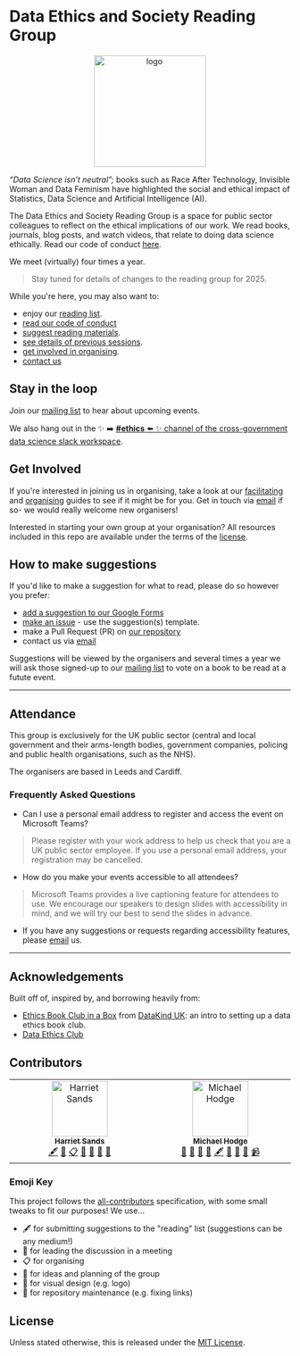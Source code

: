 # Data Ethics and Society Reading Group

<center><img src="deas.png" alt="logo" width="200"></center>

_“Data Science isn’t neutral”;_ books such as Race After Technology, Invisible Woman and Data Feminism have highlighted the social and ethical impact of Statistics, Data Science and Artificial Intelligence (AI).

The Data Ethics and Society Reading Group is a space for public sector colleagues to reflect on the ethical implications of our work. We read books, journals, blog posts, and watch videos, that relate to doing data science ethically. Read our code of conduct [here](./code-of-conduct.md).

We meet (virtually) four times a year.

> Stay tuned for details of changes to the reading group for 2025.

While you're here, you may also want to:

* enjoy our [reading list](./READING-LIST.md).
* [read our code of conduct](./code-of-conduct.md)
* [suggest reading materials](#how-to-make-suggestions).
* [see details of previous sessions](./SESSIONS.md).
* [get involved in organising](#get-involved).
* [contact us](mailto:xgov-data-ethics@proton.me)

## Stay in the loop

Join our [mailing list](https://xgovdataethics.substack.com/) to hear about upcoming events.

We also hang out in the :sparkles: :arrow_right: [**#ethics** :arrow_left: :sparkles: channel of the cross-government data science slack workspace](https://govdatascience.slack.com).

## Get Involved

If you're interested in joining us in organising, take a look at our [facilitating](./Guides/facilitating.md) and [organising](./Guides/organising.md) guides to see if it might be for you. Get in touch via [email](mailto:xgov-data-ethics@proton.me) if so- we would really welcome new organisers!

Interested in starting your own group at your organisation? All resources included in this repo are available under the terms of the [license](./LICENSE).

## How to make suggestions

If you'd like to make a suggestion for what to read, please do so however you prefer:

* [add a suggestion to our Google Forms](https://forms.gle/qvNVX1681hkW62Lj9)
* [make an issue](https://github.com/ukgovdatascience/data-ethics-and-society-reading-group/issues/new/choose) - use the suggestion(s) template.
* make a Pull Request (PR) on [our repository](https://github.com/ukgovdatascience/data-ethics-and-society-reading-group)
* contact us via [email](mailto:xgov-data-ethics@proton.me)

Suggestions will be viewed by the organisers and several times a year we will ask those signed-up to our [mailing list](https://xgovdataethics.substack.com/) to vote on a book to be read at a futute event.

---

## Attendance

This group is exclusively for the UK public sector (central and local government and their arms-length bodies, government companies, policing and public health organisations, such as the NHS).

The organisers are based in Leeds and Cardiff.

### Frequently Asked Questions

* Can I use a personal email address to register and access the event on Microsoft Teams?

> Please register with your work address to help us check that you are a UK public sector employee. If you use a personal email address, your registration may be cancelled.

* How do you make your events accessible to all attendees?

> Microsoft Teams provides a live captioning feature for attendees to use. We encourage our speakers to design slides with accessibility in mind, and we will try our best to send the slides in advance.

* If you have any suggestions or requests regarding accessibility features, please [email](mailto:xgov-data-ethics@proton.me) us.

---

## Acknowledgements

Built off of, inspired by, and borrowing heavily from:

* [Ethics Book Club in a
Box](https://github.com/DataKind-UK/data-ethics-book-club-in-a-box) from [DataKind UK](https://datakind.org.uk/): an intro to setting up a data ethics book club.
* [Data Ethics Club](https://github.com/very-good-science/data-ethics-club)

## Contributors

<!-- ALL-CONTRIBUTORS-LIST:START - Do not remove or modify this section -->
<!-- prettier-ignore-start -->
<!-- markdownlint-disable -->
<table>
  <tbody>
    <tr>
      <td align="center" valign="top" width="14.28%"><a href="https://github.com/harrietrs"><img src="https://avatars.githubusercontent.com/u/28767009?v=4?s=100" width="100px;" alt="Harriet Sands"/><br /><sub><b>Harriet Sands</b></sub></a><br /><a href="#content-harrietrs" title="Content">🖋</a> <a href="#doc-harrietrs" title="Documentation">📖</a> <a href="#eventOrganizing-harrietrs" title="Event Organizing">📋</a> <a href="#talk-harrietrs" title="Talks">📢</a> <a href="#ideas-harrietrs" title="Ideas, Planning, & Feedback">🤔</a> <a href="#promotion-harrietrs" title="Promotion">📣</a> <a href="#question-harrietrs" title="Answering Questions">💬</a></td>
      <td align="center" valign="top" width="14.28%"><a href="https://github.com/mshodge"><img src="https://avatars.githubusercontent.com/u/15108577?v=4?s=100" width="100px;" alt="Michael Hodge"/><br /><sub><b>Michael Hodge</b></sub></a><br /><a href="#design-mshodge" title="Design">🎨</a> <a href="#maintenance-mshodge" title="Maintenance">🚧</a> <a href="#talk-mshodge" title="Talks">📢</a> <a href="#promotion-mshodge" title="Promotion">📣</a> <a href="#content-mshodge" title="Content">🖋</a> <a href="#review-mshodge" title="Reviewed Pull Requests">👀</a> <a href="#ideas-mshodge" title="Ideas, Planning, & Feedback">🤔</a> <a href="#doc-mshodge" title="Documentation">📖</a> <a href="#video-mshodge" title="Videos">📹</a></td>
    </tr>
  </tbody>
</table>

<!-- markdownlint-restore -->
<!-- prettier-ignore-end -->

<!-- ALL-CONTRIBUTORS-LIST:END -->

### Emoji Key

This project follows the [all-contributors](https://github.com/all-contributors/all-contributors) specification, with some small tweaks to fit our purposes!  We use...

* 🖋  for submitting suggestions to the "reading" list (suggestions can be any medium!)
* 💬  for leading the discussion in a meeting
* 📋  for organising
* 🤔  for ideas and planning of the group
* 🎨  for visual design (e.g. logo)
* 🚧  for repository maintenance (e.g. fixing links)

## License

Unless stated otherwise, this is released under the [MIT License](./LICENSE).
